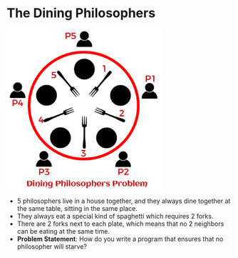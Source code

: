 # The Dining Philosophers

<img src="./dining_philosopher.png" width="70%" style="background-color: white;" />

- 5 philosophers live in a house together, and they always dine together at the same table, sitting in the same place.
- They always eat a special kind of spaghetti which requires 2 forks.
- There are 2 forks next to each plate, which means that no 2 neighbors can be eating at the same time.
- **Problem Statement**: How do you write a program that ensures that no philosopher will starve?